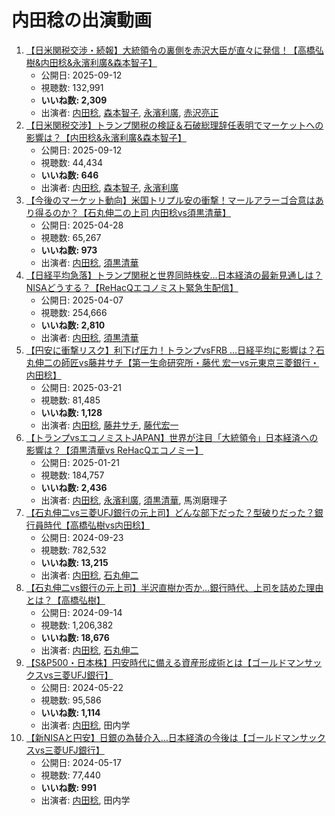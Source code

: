 # 内田稔の出演動画

1.  [【日米関税交渉・続報】大統領令の裏側を赤沢大臣が直々に発信！【高橋弘樹&内田稔&永濱利廣&森本智子】](/rehacq_fan/ids/vwyL2VuQ8Wg "wikilink")
    -   公開日: 2025-09-12
    -   視聴数: 132,991
    -   **いいね数: 2,309**
    -   出演者: [内田稔](/rehacq_fan/people/内田稔 "wikilink"), [森本智子](/rehacq_fan/people/森本智子 "wikilink"), [永濱利廣](/rehacq_fan/people/永濱利廣 "wikilink"), [赤沢亮正](/rehacq_fan/people/赤沢亮正 "wikilink")
1.  [【日米関税交渉】トランプ関税の検証＆石破総理辞任表明でマーケットへの影響は？【内田稔&永濱利廣&森本智子】](/rehacq_fan/ids/xM2DWy_X7xI "wikilink")
    -   公開日: 2025-09-12
    -   視聴数: 44,434
    -   **いいね数: 646**
    -   出演者: [内田稔](/rehacq_fan/people/内田稔 "wikilink"), [森本智子](/rehacq_fan/people/森本智子 "wikilink"), [永濱利廣](/rehacq_fan/people/永濱利廣 "wikilink")
1.  [【今後のマーケット動向】米国トリプル安の衝撃！マールアラーゴ合意はあり得るのか？【石丸伸二の上司 内田稔vs須黒清華】](/rehacq_fan/ids/mdpMVwVr-fM "wikilink")
    -   公開日: 2025-04-28
    -   視聴数: 65,267
    -   **いいね数: 973**
    -   出演者: [内田稔](/rehacq_fan/people/内田稔 "wikilink"), [須黒清華](/rehacq_fan/people/須黒清華 "wikilink")
1.  [【日経平均急落】トランプ関税と世界同時株安...日本経済の最新見通しは？NISAどうする？【ReHacQエコノミスト緊急生配信】](/rehacq_fan/ids/A4ZYHr8VBKg "wikilink")
    -   公開日: 2025-04-07
    -   視聴数: 254,666
    -   **いいね数: 2,810**
    -   出演者: [内田稔](/rehacq_fan/people/内田稔 "wikilink"), [須黒清華](/rehacq_fan/people/須黒清華 "wikilink")
1.  [【円安に衝撃リスク】利下げ圧力！トランプvsFRB …日経平均に影響は？石丸伸二の師匠vs藤井サチ【第一生命研究所・藤代 宏一vs元東京三菱銀行・内田稔】](/rehacq_fan/ids/n5HfycsJkuw "wikilink")
    -   公開日: 2025-03-21
    -   視聴数: 81,485
    -   **いいね数: 1,128**
    -   出演者: [内田稔](/rehacq_fan/people/内田稔 "wikilink"), [藤井サチ](/rehacq_fan/people/藤井サチ "wikilink"), [藤代宏一](/rehacq_fan/people/藤代宏一 "wikilink")
1.  [【トランプvsエコノミストJAPAN】世界が注目「大統領令」日本経済への影響は？【須黒清華vs ReHacQエコノミー】](/rehacq_fan/ids/0Lb5CKEGSqI "wikilink")
    -   公開日: 2025-01-21
    -   視聴数: 184,757
    -   **いいね数: 2,436**
    -   出演者: [内田稔](/rehacq_fan/people/内田稔 "wikilink"), [永濱利廣](/rehacq_fan/people/永濱利廣 "wikilink"), [須黒清華](/rehacq_fan/people/須黒清華 "wikilink"), 馬渕磨理子
1.  [【石丸伸二vs三菱UFJ銀行の元上司】どんな部下だった？型破りだった？銀行員時代【高橋弘樹vs内田稔】](/rehacq_fan/ids/-GqBTGclvu0 "wikilink")
    -   公開日: 2024-09-23
    -   視聴数: 782,532
    -   **いいね数: 13,215**
    -   出演者: [内田稔](/rehacq_fan/people/内田稔 "wikilink"), [石丸伸二](/rehacq_fan/people/石丸伸二 "wikilink")
1.  [【石丸伸二vs銀行の元上司】半沢直樹か否か…銀行時代、上司を詰めた理由とは？【高橋弘樹】](/rehacq_fan/ids/9Ost8DSs1uU "wikilink")
    -   公開日: 2024-09-14
    -   視聴数: 1,206,382
    -   **いいね数: 18,676**
    -   出演者: [内田稔](/rehacq_fan/people/内田稔 "wikilink"), [石丸伸二](/rehacq_fan/people/石丸伸二 "wikilink")
1.  [【S&P500・日本株】円安時代に備える資産形成術とは【ゴールドマンサックスvs三菱UFJ銀行】](/rehacq_fan/ids/nF6-5DJuWSg "wikilink")
    -   公開日: 2024-05-22
    -   視聴数: 95,586
    -   **いいね数: 1,114**
    -   出演者: [内田稔](/rehacq_fan/people/内田稔 "wikilink"), 田内学
1.  [【新NISAと円安】日銀の為替介入…日本経済の今後は【ゴールドマンサックスvs三菱UFJ銀行】](/rehacq_fan/ids/C0bAeeV7Uqw "wikilink")
    -   公開日: 2024-05-17
    -   視聴数: 77,440
    -   **いいね数: 991**
    -   出演者: [内田稔](/rehacq_fan/people/内田稔 "wikilink"), 田内学
